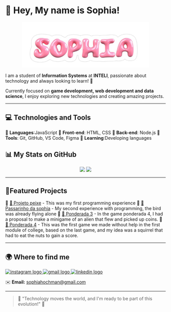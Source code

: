 

# 🌸 Hey, My name is Sophia!

<div align="center">
  <img src="https://github.com/sophiahochman/sophiahochman/blob/main/Captura%20de%20tela%202025-03-11%20124832.png" alt="SOPHIA" width="400"/>
</div>

I am a student of **Information Systems** at **INTELI**, passionate about technology and always looking to learn! 🚀

Currently focused on **game development, web development and data science**, I enjoy exploring new technologies and creating amazing projects.

---

## 💻 Technologies and Tools

🔹 **Languages**:JavaScript
🔹 **Front-end**: HTML, CSS
🔹 **Back-end**: Node.js
🔹 **Tools**: Git, GitHub, VS Code, Figma
🔹 **Learning**:Developing languages

## 📊 My Stats on GitHub

<div align="center">
  <img height="180em" src="https://github-readme-stats.vercel.app/api?username=seuusuario&show_icons=true&theme=radical" />
  <img height="180em" src="https://github-readme-streak-stats.herokuapp.com/?user=seuusuario&theme=radical" />
</div>

---

## 🌟Featured Projects

🔹 [📌 Projeto peixe](https://github.com/sophiahochman/projeto-peixe) - This was my first programming experience
🔹 [📌 Passarinho da sophia](https://github.com/sophiahochman/passarinho-da-sophia) - My second experience with programming, the bird was already flying alone
🔹 [📌 Ponderada 3](https://github.com/ophiahochman/ponderada_3) - In the game ponderada 4, I had a proposal to make a minigame of an alien that flew and picked up coins.
🔹 [📌 Ponderada 4](https://github.com/ophiahochman/ponderada_4) - This was the first game we made without help in the first module of college, based on the last game, and my idea was a squirrel that had to eat the nuts to gain a score.


---

## 🌍 Where to find me

<div align="left">
  <a href="https://www.instagram.com/hp.sophi?igsh=MXU1czhzY3pidDk4Nw%3D%3D&utm_source=qr" target="_blank">
    <img src="https://img.shields.io/static/v1?message=Instagram&logo=instagram&label=&color=E4405F&logoColor=white&labelColor=&style=for-the-badge" height="35" alt="instagram logo"  />
  </a>
  <a href="sophia.hochman@sou.inteli.edu.org.br" target="_blank">
    <img src="https://img.shields.io/static/v1?message=Gmail&logo=gmail&label=&color=D14836&logoColor=white&labelColor=&style=for-the-badge" height="35" alt="gmail logo"  />
  </a>
  <a href="https://www.linkedin.com/in/sophia-hochman-b821a4346?utm_source=share&utm_campaign=share_via&utm_content=profile&utm_medium=ios_app" target="_blank">
    <img src="https://img.shields.io/static/v1?message=LinkedIn&logo=linkedin&label=&color=0077B5&logoColor=white&labelColor=&style=for-the-badge" height="35" alt="linkedin logo"  />
  </a>
</div>


✉️ **Email:** sophiahochman@gmail.com

---

> 🌱 "Technology moves the world, and I'm ready to be part of this evolution!" 🚀
